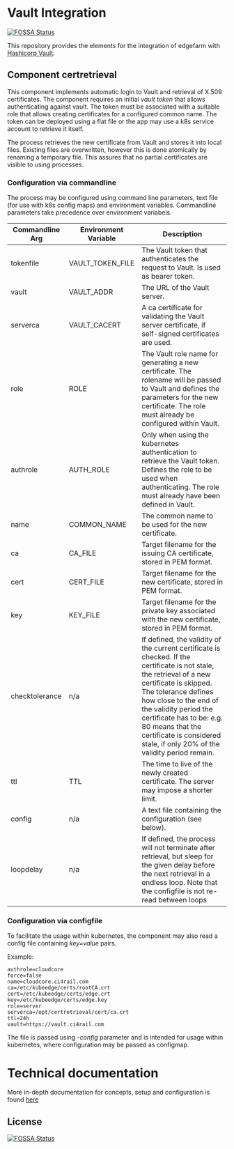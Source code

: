 # Vault Integration
[![FOSSA Status](https://app.fossa.com/api/projects/git%2Bgithub.com%2Fedgefarm%2Fvault-integration.svg?type=shield)](https://app.fossa.com/projects/git%2Bgithub.com%2Fedgefarm%2Fvault-integration?ref=badge_shield)


This repository provides the elements for the integration of edgefarm with [Hashicorp Vault](https://www.vaultproject.io/).

## Component certretrieval

This component implements automatic login to Vault and retrieval of X.509 certificates. The component requires an 
initial _vault token_ that allows authenticating against vault. The token must be associated with a suitable role that
allows creating certificates for a configured common name. The token can be deployed using a flat file or the app
may use a k8s service account to retrieve it itself.

The process retrieves the new certificate from Vault and stores it into local files. Existing files are overwritten,
however this is done atomically by renaming a temporary file. This assures that no partial certificates are visible to
using processes. 

### Configuration via commandline
The process may be configured using command line parameters, text file (for use with k8s config maps) and environment variables. Commandline parameters take precedence over environment variabels.

Commandline Arg | Environment Variable | Description
--|--|--
tokenfile | VAULT_TOKEN_FILE | The Vault token that authenticates the request to Vault. Is used as bearer token.
vault | VAULT_ADDR | The URL of the Vault server.
serverca | VAULT_CACERT | A ca certificate for validating the Vault server certificate, if self-signed certificates are  used.
role | ROLE | The Vault role name for generating a new certificate. The rolename will be passed to Vault and defines the parameters for the new certificate. The role must already be configured within Vault.
authrole | AUTH_ROLE | Only when using the kubernetes authentication to retrieve the Vault token. Defines the role to be used when authenticating. The role must already have been defined in Vault.
name | COMMON_NAME | The common name to be used for the new certificate.
ca | CA_FILE | Target filename for the issuing CA certificate, stored in PEM format.
cert | CERT_FILE | Target filename for the new certificate, stored in PEM format.
key | KEY_FILE | Target filename for the private key associated with the new certificate, stored in PEM format.
checktolerance | n/a | If defined, the validity of the current certificate is checked. If the certificate is not stale, the retrieval of a new certificate is skipped. The tolerance defines how close to the end of the validity period the certificate has to be: e.g. 80 means that the certificate is considered stale, if only 20% of the validity period remain.
ttl | TTL | The time to live of the newly created  certificate. The server may impose a shorter limit.
config | n/a | A text file containing the configuration (see below).
loopdelay | n/a | If defined, the process will not terminate after retrieval, but sleep for the given delay before the next retrieval in a endless loop. Note that the configfile is not re-read between loops
### Configuration via configfile

To facilitate the usage within kubernetes, the component may also read a config file containing _key=value_ pairs.

Example:

    authrole=cloudcore
    force=false
    name=cloudcore.ci4rail.com
    ca=/etc/kubeedge/certs/rootCA.crt
    cert=/etc/kubeedge/certs/edge.crt
    key=/etc/kubeedge/certs/edge.key
    role=server
    serverca=/opt/certretrieval/cert/ca.crt
    ttl=24h
    vault=https://vault.ci4rail.com

The file is passed using _-config_ parameter and is intended for usage within kubernetes, where configuration may be passed as configmap.

# Technical documentation

More in-depth documentation for concepts, setup and configuration is found [here](./docs/index.md)

## License
[![FOSSA Status](https://app.fossa.com/api/projects/git%2Bgithub.com%2Fedgefarm%2Fvault-integration.svg?type=large)](https://app.fossa.com/projects/git%2Bgithub.com%2Fedgefarm%2Fvault-integration?ref=badge_large)